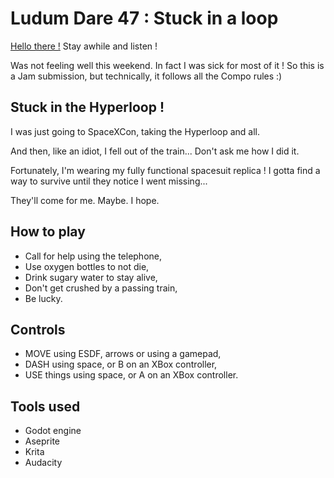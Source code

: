 # Ludum Dare 47 : Stuck in a loop

[Hello there !](https://www.youtube.com/watch?v=rEq1Z0bjdwc&t=8) Stay awhile and listen !

Was not feeling well this weekend. In fact I was sick for most of it ! So this is a Jam submission, but technically, it follows all the Compo rules :)

## Stuck in the Hyperloop !

I was just going to SpaceXCon, taking the Hyperloop and all.

And then, like an idiot, I fell out of the train... Don't ask me how I did it.

Fortunately, I'm wearing my fully functional spacesuit replica ! I gotta find a way to survive until they notice I went missing...

They'll come for me. Maybe. I hope.

## How to play

- Call for help using the telephone,
- Use oxygen bottles to not die,
- Drink sugary water to stay alive,
- Don't get crushed by a passing train,
- Be lucky.

## Controls

- MOVE using ESDF, arrows or using a gamepad,
- DASH using space, or B on an XBox controller,
- USE things using space, or A on an XBox controller.

## Tools used

- Godot engine
- Aseprite
- Krita
- Audacity

